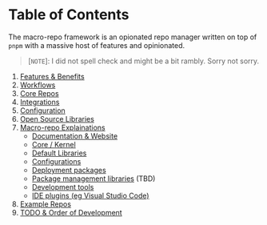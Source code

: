 # Table of Contents
The macro-repo framework is an opionated repo manager written on top of `pnpm` with a massive host of features and opinionated.

> [`NOTE`]: I did not spell check and might be a bit rambly. Sorry not sorry.

1. [Features & Benefits](./top-level-docs/features-and-benefits.md)
2. [Workflows](./top-level-docs/workflows.md)
3. [Core Repos](./top-level-docs/core-repos.md)
4. [Integrations](./top-level-docs/integrations.md)
5. [Configuration](./top-level-docs/configuration.md)
6. [Open Source Libraries](./top-level-docs/open-source-libraries.md)
7. [Macro-repo Explainations](./top-level-docs/)
    - [Documentation & Website](./macro-repos/documentation.md)
    - [Core / Kernel](./macro-repos/core.md)
    - [Default Libraries](./macro-repos/default-libraries.md)
    - [Configurations](./macro-repos/configurations.md)
    - [Deployment packages](./macro-repos/deployments.md)
    - [Package management libraries](./macro-repos/package-management.md) (TBD)
    - [Development tools](./macro-repos/development-tools.md)
    - [IDE plugins (eg Visual Studio Code)](./imacro-repos/de-plugins.md)
8. [Example Repos](./example/)
9. [TODO & Order of Development](./top-level-docs/todo-and-development.md)

<!-- 2. [Opinionated](./top-level-docs/opinionated.md) -->
<!-- 8.  Types of code (packages, apps, component etc) -->







